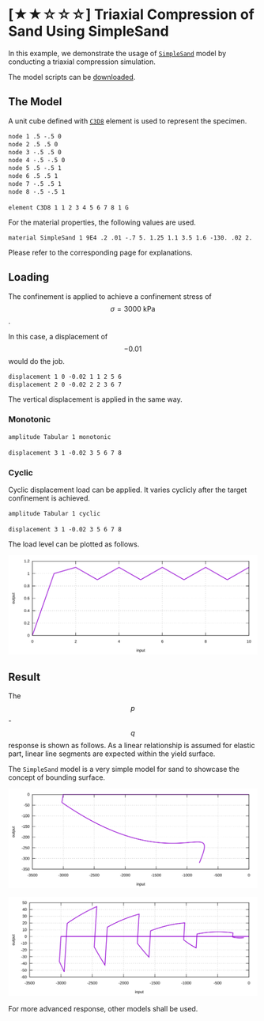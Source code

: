 # [★★☆☆☆] Triaxial Compression of Sand Using SimpleSand

In this example, we demonstrate the usage of [`SimpleSand`](../../Library/Material/Material3D/Sand/SimpleSand.md) model
by conducting a triaxial compression simulation.

The model scripts can be [downloaded](triaxial-compression-of-sand.zip).

## The Model

A unit cube defined with [`C3D8`](../../Library/Element/Cube/C3D8.md) element is used to represent the specimen.

```
node 1 .5 -.5 0
node 2 .5 .5 0
node 3 -.5 .5 0
node 4 -.5 -.5 0
node 5 .5 -.5 1
node 6 .5 .5 1
node 7 -.5 .5 1
node 8 -.5 -.5 1

element C3D8 1 1 2 3 4 5 6 7 8 1 G
```

For the material properties, the following values are used.

```
material SimpleSand 1 9E4 .2 .01 -.7 5. 1.25 1.1 3.5 1.6 -130. .02 2.
```

Please refer to the corresponding page for explanations.

## Loading

The confinement is applied to achieve a confinement stress of $$\sigma=3000~\mathrm{kPa}$$.

In this case, a displacement of $$-0.01$$ would do the job.

```
displacement 1 0 -0.02 1 1 2 5 6
displacement 2 0 -0.02 2 2 3 6 7
```

The vertical displacement is applied in the same way.

### Monotonic

```
amplitude Tabular 1 monotonic

displacement 3 1 -0.02 3 5 6 7 8

```

### Cyclic

Cyclic displacement load can be applied. It varies cyclicly after the target confinement is achieved.

```
amplitude Tabular 1 cyclic

displacement 3 1 -0.02 3 5 6 7 8
```

The load level can be plotted as follows.

![load level](triaxial-compression-of-sand-load.svg)

## Result

The $$p$$-$$q$$ response is shown as follows. As a linear relationship is assumed for elastic part, linear line segments
are expected within the yield surface.

The `SimpleSand` model is a very simple model for sand to showcase the concept of bounding surface.

![monotonic result](triaxial-compression-of-sand-monotonic.svg)

![cyclic result](triaxial-compression-of-sand-cyclic.svg)

For more advanced response, other models shall be used.
